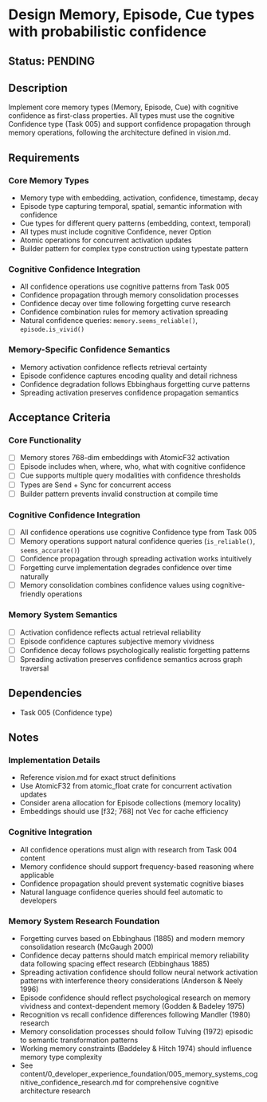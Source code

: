 # Design Memory, Episode, Cue types with probabilistic confidence

## Status: PENDING

## Description
Implement core memory types (Memory, Episode, Cue) with cognitive confidence as first-class properties. All types must use the cognitive Confidence type (Task 005) and support confidence propagation through memory operations, following the architecture defined in vision.md.

## Requirements

### Core Memory Types
- Memory type with embedding, activation, confidence, timestamp, decay
- Episode type capturing temporal, spatial, semantic information with confidence
- Cue types for different query patterns (embedding, context, temporal)
- All types must include cognitive Confidence, never Option<Confidence>
- Atomic operations for concurrent activation updates
- Builder pattern for complex type construction using typestate pattern

### Cognitive Confidence Integration
- All confidence operations use cognitive patterns from Task 005
- Confidence propagation through memory consolidation processes
- Confidence decay over time following forgetting curve research
- Confidence combination rules for memory activation spreading
- Natural confidence queries: `memory.seems_reliable()`, `episode.is_vivid()`

### Memory-Specific Confidence Semantics
- Memory activation confidence reflects retrieval certainty
- Episode confidence captures encoding quality and detail richness
- Confidence degradation follows Ebbinghaus forgetting curve patterns
- Spreading activation preserves confidence propagation semantics

## Acceptance Criteria

### Core Functionality
- [ ] Memory stores 768-dim embeddings with AtomicF32 activation
- [ ] Episode includes when, where, who, what with cognitive confidence
- [ ] Cue supports multiple query modalities with confidence thresholds
- [ ] Types are Send + Sync for concurrent access
- [ ] Builder pattern prevents invalid construction at compile time

### Cognitive Confidence Integration
- [ ] All confidence operations use cognitive Confidence type from Task 005
- [ ] Memory operations support natural confidence queries (`is_reliable()`, `seems_accurate()`)
- [ ] Confidence propagation through spreading activation works intuitively
- [ ] Forgetting curve implementation degrades confidence over time naturally
- [ ] Memory consolidation combines confidence values using cognitive-friendly operations

### Memory System Semantics
- [ ] Activation confidence reflects actual retrieval reliability
- [ ] Episode confidence captures subjective memory vividness
- [ ] Confidence decay follows psychologically realistic forgetting patterns
- [ ] Spreading activation preserves confidence semantics across graph traversal

## Dependencies
- Task 005 (Confidence type)

## Notes

### Implementation Details
- Reference vision.md for exact struct definitions
- Use AtomicF32 from atomic_float crate for concurrent activation updates
- Consider arena allocation for Episode collections (memory locality)
- Embeddings should use [f32; 768] not Vec<f32> for cache efficiency

### Cognitive Integration
- All confidence operations must align with research from Task 004 content
- Memory confidence should support frequency-based reasoning where applicable
- Confidence propagation should prevent systematic cognitive biases
- Natural language confidence queries should feel automatic to developers

### Memory System Research Foundation
- Forgetting curves based on Ebbinghaus (1885) and modern memory consolidation research (McGaugh 2000)
- Confidence decay patterns should match empirical memory reliability data following spacing effect research (Ebbinghaus 1885)
- Spreading activation confidence should follow neural network activation patterns with interference theory considerations (Anderson & Neely 1996)
- Episode confidence should reflect psychological research on memory vividness and context-dependent memory (Godden & Badeley 1975)
- Recognition vs recall confidence differences following Mandler (1980) research
- Memory consolidation processes should follow Tulving (1972) episodic to semantic transformation patterns
- Working memory constraints (Baddeley & Hitch 1974) should influence memory type complexity
- See content/0_developer_experience_foundation/005_memory_systems_cognitive_confidence_research.md for comprehensive cognitive architecture research